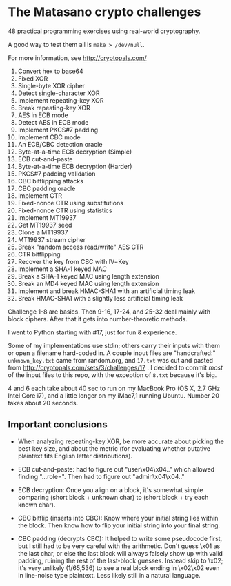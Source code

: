 The Matasano crypto challenges
========

48 practical programming exercises using real-world cryptography.

A good way to test them all is `make > /dev/null`.

For more information, see http://cryptopals.com/

1. Convert hex to base64
2. Fixed XOR
3. Single-byte XOR cipher
4. Detect single-character XOR
5. Implement repeating-key XOR
6. Break repeating-key XOR
7. AES in ECB mode
8. Detect AES in ECB mode
9. Implement PKCS#7 padding
10. Implement CBC mode
11. An ECB/CBC detection oracle
12. Byte-at-a-time ECB decryption (Simple)
13. ECB cut-and-paste
14. Byte-at-a-time ECB decryption (Harder)
15. PKCS#7 padding validation
16. CBC bitflipping attacks
17. CBC padding oracle
18. Implement CTR
19. Fixed-nonce CTR using substitutions
20. Fixed-nonce CTR using statistics
21. Implement MT19937
22. Get MT19937 seed
23. Clone a MT19937
24. MT19937 stream cipher
25. Break "random access read/write" AES CTR
26. CTR bitflipping
27. Recover the key from CBC with IV=Key
28. Implement a SHA-1 keyed MAC
29. Break a SHA-1 keyed MAC using length extension
30. Break an MD4 keyed MAC using length extension
31. Implement and break HMAC-SHA1 with an artificial timing leak
32. Break HMAC-SHA1 with a slightly less artificial timing leak

Challenge 1-8 are basics. Then 9-16, 17-24, and 25-32 deal mainly with
block ciphers. After that it gets into number-theoretic methods.

I went to Python starting with #17, just for fun & experience.

Some of my implementations use stdin; others carry their inputs with
them or open a filename hard-coded in. A couple input files are
"handcrafted:" `unknown_key.txt` came from random.org, and `17.txt`
was cut and pasted from http://cryptopals.com/sets/3/challenges/17 . I
decided to commit *most* of the input files to this repo, with the
exception of `8.txt` because it's big.

4 and 6 each take about 40 sec to run on my MacBook Pro (OS X, 2.7 GHz
Intel Core i7), and a little longer on my iMac7,1 running Ubuntu.
Number 20 takes about 20 seconds.

Important conclusions
--------

* When analyzing repeating-key XOR, be more accurate about picking the
  best key size, and about the metric (for evaluating whether putative
  plaintext fits English letter distributions).

* ECB cut-and-paste: had to figure out "user\x04\x04.." which allowed
  finding "...role=". Then had to figure out "admin\x04\x04.."

* ECB decryption: Once you align on a block, it's somewhat simple
  comparing (short block + unknown char) to (short block + try each
  known char).

* CBC bitflip (inserts into CBC): Know where your initial string lies
  within the block. Then know how to flip your initial string into
  your final string.

* CBC padding (decrypts CBC): It helped to write some pseudocode
  first, but I still had to be very careful with the arithmetic. Don't
  guess \x01 as the last char, or else the last block will always
  falsely show up with valid padding, ruining the rest of the
  last-block guesses. Instead skip to \x02; it's very unlikely
  (1/65,536) to see a real block ending in \x02\x02 even in line-noise
  type plaintext. Less likely still in a natural language.
